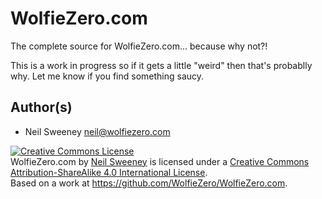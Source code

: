 
WolfieZero.com
===============================================================================

The complete source for WolfieZero.com... because why not?!

This is a work in progress so if it gets a little "weird" then that's probablly
why. Let me know if you find something saucy.


Author(s)
-------------------------------------------------------------------------------

- Neil Sweeney <neil@wolfiezero.com>


<a rel="license" href="http://creativecommons.org/licenses/by-sa/4.0/"><img alt="Creative Commons License" style="border-width:0" src="http://i.creativecommons.org/l/by-sa/4.0/88x31.png" /></a><br /><span xmlns:dct="http://purl.org/dc/terms/" property="dct:title">WolfieZero.com</span> by <a xmlns:cc="http://creativecommons.org/ns#" href="http://wolfiezero.com" property="cc:attributionName" rel="cc:attributionURL">Neil Sweeney</a> is licensed under a <a rel="license" href="http://creativecommons.org/licenses/by-sa/4.0/">Creative Commons Attribution-ShareAlike 4.0 International License</a>.<br />Based on a work at <a xmlns:dct="http://purl.org/dc/terms/" href="https://github.com/WolfieZero/WolfieZero.com" rel="dct:source">https://github.com/WolfieZero/WolfieZero.com</a>.